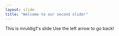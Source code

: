 ```yaml
---
layout: slide
title: "Welcome to our second slide!"
---
```

This is mruldig1's slide
Use the left arrow to go back!
